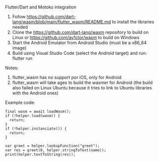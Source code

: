 Flutter/Dart and Motoko integration

1. Follow https://github.com/dart-lang/wasm/blob/main/flutter_wasm/README.md to install the libraries needed
2. Clone the https://github.com/dart-lang/wasm repository to build on Linux or https://github.com/av1ctor/wasm to build on Windows
3. Start the Android Emulator from Android Studio (must be a x86_64 image)
3. Build using Visual Studio Code (select the Android target) and run: flutter run

Notes:
1. flutter_wasm has no support por iOS, only for Android
2. flutter_wasm will take ages to build the wasmer for Android (the build also failed on Linux Ubuntu because it tries to link to Ubuntu libraries with the Android ones)
  
Example code:

    final wasm = await loadWasm();
    if (!helper.load(wasm)) {
      return;
    }
    if (!helper.instanciate()) {
      return;
    }
    
    var greet = helper.lookupFunction("greet");
    var res = greet(0, helper.stringToText(name));
    print(helper.textToString(res));
